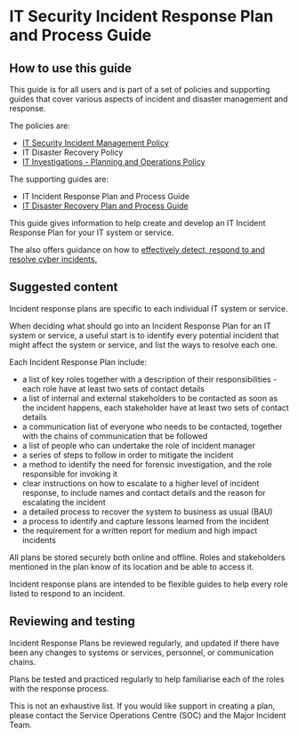 # IT Security Incident Response Plan and Process Guide

## How to use this guide

This guide is for all users and is part of a set of policies and supporting guides that cover various aspects of incident and disaster management and response.

The policies are:

-   [IT Security Incident Management Policy](it-security-incident-management-policy.md)
-   IT Disaster Recovery Policy
-   [IT Investigations - Planning and Operations Policy](it-investigations-planning-and-operations-policy.md)

The supporting guides are:

-   IT Incident Response Plan and Process Guide
-   [IT Disaster Recovery Plan and Process Guide](it-disaster-recovery-plan-and-process-guide.md)

This guide gives information to help create and develop an IT Incident Response Plan for your IT system or service.

The also offers guidance on how to [effectively detect, respond to and resolve cyber incidents.](https://www.ncsc.gov.uk/collection/incident-management)

## Suggested content

Incident response plans are specific to each individual IT system or service.

When deciding what should go into an Incident Response Plan for an IT system or service, a useful start is to identify every potential incident that might affect the system or service, and list the ways to resolve each one.

Each Incident Response Plan include:

-   a list of key roles together with a description of their responsibilities - each role have at least two sets of contact details
-   a list of internal and external stakeholders to be contacted as soon as the incident happens, each stakeholder have at least two sets of contact details
-   a communication list of everyone who needs to be contacted, together with the chains of communication that be followed
-   a list of people who can undertake the role of incident manager
-   a series of steps to follow in order to mitigate the incident
-   a method to identify the need for forensic investigation, and the role responsible for invoking it
-   clear instructions on how to escalate to a higher level of incident response, to include names and contact details and the reason for escalating the incident
-   a detailed process to recover the system to business as usual \(BAU\)
-   a process to identify and capture lessons learned from the incident
-   the requirement for a written report for medium and high impact incidents

All plans be stored securely both online and offline. Roles and stakeholders mentioned in the plan know of its location and be able to access it.

Incident response plans are intended to be flexible guides to help every role listed to respond to an incident.

## Reviewing and testing

Incident Response Plans be reviewed regularly, and updated if there have been any changes to systems or services, personnel, or communication chains.

Plans be tested and practiced regularly to help familiarise each of the roles with the response process.

This is not an exhaustive list. If you would like support in creating a plan, please contact the Service Operations Centre \(SOC\) and the Major Incident Team.

